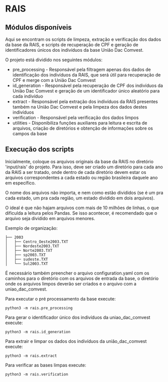# RAIS

## Módulos disponíveis

Aqui se encontram os scripts de limpeza, extração e verificação dos dados da base da RAIS, e scripts de recuperação de CPF e geração de identificadores únicos dos indivíduos da base União Dac Comvest.

O projeto está dividido nos seguintes módulos:

- pre_processing - Responsável pela filtragem apenas dos dados de identificação dos indivíduos da RAIS, que será útil para recuperação de CPF e merge com a União Dac Comvest
- id_generation - Responsável pela recuperação de CPF dos indivíduos da União Dac Comvest e geração de um identificador único aleatório para cada indivíduo
- extract - Responsável pela extração dos indivíduos da RAIS presentes também na União Dac Comvest e pela limpeza dos dados destes indivíduos
- verification - Responsável pela verificação dos dados limpos
- utilities - Disponibiliza funções auxiliares para leitura e escrita de arquivos, criação de diretórios e obtenção de informações sobre os campos da base

## Execução dos scripts
Inicialmente, coloque os arquivos originais da base da RAIS no diretório 'input/rais' do projeto. Para isso, deve ser criado um diretório para cada ano da RAIS a ser tratado, onde dentro de cada diretório devem estar os arquivos correspondentes a cada estado ou região brasileira daquele ano em específico.

O nome dos arquivos não importa, e nem como estão divididos (se é um pra cada estado, um pra cada região, um estado dividido em dois arquivos).

O ideal é que não hajam arquivos com mais de 10 milhões de linhas, o que dificulda a leitura pelos Pandas. Se isso acontecer, é recomendado que o arquivo seja dividido em arquivos menores.

Exemplo de organização:
```
├── 2003
│   ├── Centro_Oeste2003.TXT
│   ├── Nordeste2003.TXT
│   ├── Norte2003.TXT
│   ├── sp2003.TXT
│   ├── sudeste.TXT
│   └── Sul2003.TXT
```

É necessário também preencher o arquivo configuration.yaml com os caminhos para o diretório com os arquivos de entrada da base, o diretório onde os arquivos limpos deverão ser criados e o arquivo com a uniao_dac_comvest.

Para executar o pré processamento da base execute:
```
python3 -m rais.pre_processing
```

Para gerar o identificador único dos indivíduos da uniao_dac_comvest execute:
```
python3 -m rais.id_generation
```

Para extrair e limpar os dados dos indivíduos da união_dac_comvest execute:
```
python3 -m rais.extract
```

Para verificar as bases limpas execute:
```
python3 -m rais.verification
```